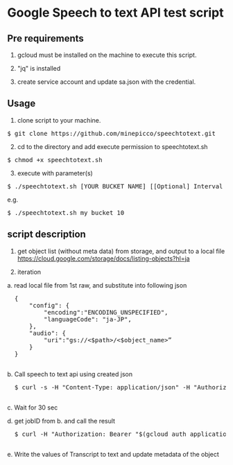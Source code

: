 # Google Speech to text API test script

## Pre requirements

1. gcloud must be installed on the machine to execute this script.

2. "jq" is installed

3. create service account and update sa.json with the credential. 

## Usage
1. clone script to your machine.
<pre>$ git clone https://github.com/minepicco/speechtotext.git </pre>
2. cd to the directory and add execute permission to speechtotext.sh
<pre>$ chmod +x speechtotext.sh</pre>
3. execute with parameter(s)
<pre>$ ./speechtotext.sh [YOUR BUCKET NAME] [[Optional] Interval from job request until results request] </pre>
e.g.
<pre>$ ./speechtotext.sh my_bucket 10</pre>

## script description

1. get object list (without meta data) from storage, and output to a local file
https://cloud.google.com/storage/docs/listing-objects?hl=ja

2. iteration

  a. read local file from 1st raw, and substitute into following json
  <pre>
  {
      "config": {
          "encoding":"ENCODING_UNSPECIFIED",
          "languageCode": "ja-JP",
      },
      "audio": {
          "uri":"gs://<$path>/<$object_name>”
      } 
  }
  </pre>
  b. Call speech to text api using created json
  <pre>
  $ curl -s -H "Content-Type: application/json" -H "Authorization: Bearer "$(gcloud auth application-default print-access-token) https://speech.googleapis.com/v1/speech:longrunningrecognize  -d @<$json>
  </pre>
  
  c. Wait for 30 sec
  
  d. get jobID from b. and call the result
  <pre>
  $ curl -H "Authorization: Bearer "$(gcloud auth application-default print-access-token) -H "Content-Type: application/json; charset=utf-8" "https://speech.googleapis.com/v1/operations/“&<$jobID> | python -m json.tool
  </pre>
  
  e. Write the values of Transcript to text and update metadata of the object

  
 
